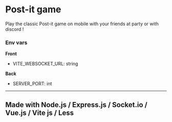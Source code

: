 # Post-it game

Play the classic Post-it game on mobile with your friends at party or with discord !

### Env vars

**Front**

- VITE_WEBSOCKET_URL: string

**Back**

- SERVER_PORT: int

---

## Made with **Node.js / Express.js / Socket.io / Vue.js / Vite js / Less**
